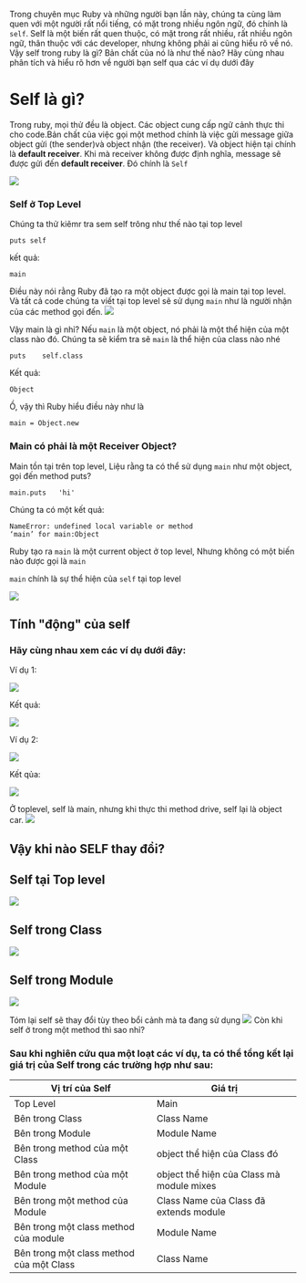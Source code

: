 Trong chuyên mục Ruby và những người bạn lần này, chúng ta cùng làm quen với một người rất nổi tiếng, có mặt trong nhiều ngôn ngữ, đó chính là `self`.
Self là một biến rất quen thuộc, có mặt trong rất nhiều, rất nhiều ngôn ngữ, thân thuộc với các developer, nhưng không phải ai cũng hiểu rõ về nó.
Vậy self trong ruby là gì? Bản chất của nó là như thế nào?
Hãy cùng nhau phân tích và hiểu rõ hơn về người bạn self qua các ví dụ dưới đây
# Self là gì?
Trong ruby, mọi thử đều là object. Các object cung cấp ngữ cảnh thực thi cho code.Bản chất của việc gọi một method chính là việc gửi message giữa object gửi (the sender)và object nhận (the receiver). Và object hiện tại chính là **default receiver**. Khi mà receiver không được định nghĩa, message sẽ được gửi đến **default receiver**. Đó chính là `Self`

![](https://images.viblo.asia/edabd2a7-5ad6-4842-8137-4b16b6ec8187.png)

### Self ở Top Level

Chúng ta thử kiêmr tra sem self trông như thế nào tại top level

```
puts self
```


kết quả:
```
main
```

Điều này nói rằng Ruby đã tạo ra một object được gọi là main tại top level. Và tất cả code chúng ta viết tại top level sẽ sử dụng `main` như là người nhận của các method gọi đến.
![](https://images.viblo.asia/e0b393d5-0404-4ad5-9668-dea1ba891cb0.png)

Vậy main là gì nhỉ?
Nếu `main` là một object, nó phải là một thể hiện của một class nào đó. Chúng ta sẽ kiểm tra sẽ `main` là thể hiện của class nào nhé
```
puts	self.class
```

Kết quả:
```
Object
```

Ồ, vậy thì Ruby hiểu điều này như là
```
main = Object.new
```

### Main có phải là một Receiver Object?
Main tồn tại trên top level, Liệu rằng ta có thể sử dụng `main` như một object, gọi đến method puts?
```
main.puts	'hi'
```

Chúng ta có một kết quả:
```
NameError: undefined local variable or method	
‘main’ for main:Object
```

Ruby tạo ra `main` là một current object ở top level, Nhưng không có một biến nào được gọi là `main`

`main` chính là sự thể hiện của `self` tại top level

![](https://images.viblo.asia/31171fb0-19cd-4536-89a1-314e1e635925.png)

## Tính "động" của self
### Hãy cùng nhau xem các ví dụ dưới đây:
Ví dụ 1:

![](https://images.viblo.asia/2ba501c8-c44d-4f04-819c-df0949d28c5a.png)

Kết quả:

![](https://images.viblo.asia/cdbc1608-c518-4301-a5ae-070fa65e6b92.png)

Ví dụ 2:

![](https://images.viblo.asia/744ddb66-be32-477d-ae79-a254aaf6158b.png)

Kết qủa:

![](https://images.viblo.asia/7c171b71-ff70-4fee-8cf1-c97b1b568507.png)

Ở toplevel, self là main, nhưng khi thực thi method drive, self lại là object car.
![](https://images.viblo.asia/cb36b046-5628-4459-bac7-d753ee8a71dc.png)

## Vậy khi nào SELF thay đổi?
## Self tại Top level
![](https://images.viblo.asia/58cd8aac-4fcd-4e62-b5dd-5e5b320ab156.png)

## Self trong Class

![](https://images.viblo.asia/b2bff469-c7dd-4586-90c5-a2a37ee139e8.png)

## Self trong Module

![](https://images.viblo.asia/3e33ff2a-fdd2-49d1-a043-af28b2a7b2d9.png)

Tóm lại self sẽ thay đổi tùy theo bổi cảnh mà ta đang sử dụng
![](https://images.viblo.asia/341b8b06-3c69-4f9b-884b-7f06e7343488.png)
Còn khi self ở trong một method thì sao nhỉ?
### Sau khi nghiên cứu qua một loạt các ví dụ, ta có thể tổng kết lại giá trị của Self trong các trường hợp như sau:

Vị trí của Self | Giá trị |
| -------- | -------- |
| Top Level     | Main     |
| Bên trong Class | Class Name |
| Bên trong Module | Module Name |
| Bên trong method của một Class | object thể hiện của Class đó |
| Bên trong method của một Module | object thể hiện của Class mà module mixes  |
| Bên trong một method của Module | Class Name của Class đã extends module |
| Bên trong một class method của module | Module Name |
| Bên trong một class method của một Class | Class Name |